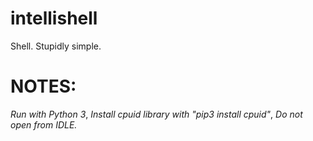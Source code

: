 # intellishell
Shell. Stupidly simple.

# NOTES:
*Run with Python 3*,
*Install cpuid library with "pip3 install cpuid"*,
*Do not open from IDLE.*
